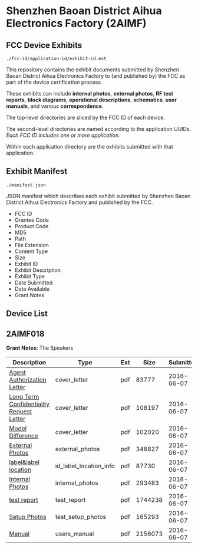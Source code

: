 # Shenzhen Baoan District Aihua Electronics Factory (2AIMF)
## FCC Device Exhibits

```
./fcc-id/application-id/exhibit-id.ext
```

This repository contains the exhibit documents submitted by Shenzhen Baoan District Aihua Electronics Factory to (and published by) the FCC as part of the device certification process.

These exhibits can include **internal photos**, **external photos**, **RF test reports**, **block diagrams**, **operational descriptions**, **schematics**, **user manuals**, and various **correspondence**.

The top-level directories are sliced by the FCC ID of each device.

The second-level directories are named according to the application UUIDs. *Each FCC ID includes one or more application.*

Within each application directory are the exhibits submitted with that application. 

## Exhibit Manifest

```
./manifest.json
```

JSON manifest which describes each exhibit submitted by Shenzhen Baoan District Aihua Electronics Factory and published by the FCC.

- FCC ID
- Grantee Code
- Product Code
- MD5
- Path
- File Extension
- Content Type
- Size
- Exhibit ID
- Exhibit Description
- Exhibit Type
- Date Submitted
- Date Available
- Grant Notes

## Device List
## 2AIMF018
**Grant Notes:** The Speakers

| Description | Type | Ext | Size | Submitted | Available |
| ----------- | ---- | --- | ---- | --------- | --------- |
| [Agent Authorization Letter](2AIMF018/5130727f44d3ec5f0ee66c35417c3398/3020162.pdf) | cover_letter | pdf | 83777 | 2016-06-07 | 2016-06-07 |
| [Long Term Confidentiality Request Letter](2AIMF018/5130727f44d3ec5f0ee66c35417c3398/3020169.pdf) | cover_letter | pdf | 108197 | 2016-06-07 | 2016-06-07 |
| [Model Difference](2AIMF018/5130727f44d3ec5f0ee66c35417c3398/3020171.pdf) | cover_letter | pdf | 102020 | 2016-06-07 | 2016-06-07 |
| [External Photos](2AIMF018/5130727f44d3ec5f0ee66c35417c3398/3020166.pdf) | external_photos | pdf | 348827 | 2016-06-07 | 2016-06-07 |
| [label&label location](2AIMF018/5130727f44d3ec5f0ee66c35417c3398/3020168.pdf) | id_label_location_info | pdf | 87730 | 2016-06-07 | 2016-06-07 |
| [Internal Photos](2AIMF018/5130727f44d3ec5f0ee66c35417c3398/3020167.pdf) | internal_photos | pdf | 293483 | 2016-06-07 | 2016-06-07 |
| [test report](2AIMF018/5130727f44d3ec5f0ee66c35417c3398/3020163.pdf) | test_report | pdf | 1744238 | 2016-06-07 | 2016-06-07 |
| [Setup Photos](2AIMF018/5130727f44d3ec5f0ee66c35417c3398/3020174.pdf) | test_setup_photos | pdf | 165293 | 2016-06-07 | 2016-06-07 |
| [Manual](2AIMF018/5130727f44d3ec5f0ee66c35417c3398/3020170.pdf) | users_manual | pdf | 2156073 | 2016-06-07 | 2016-06-07 |

